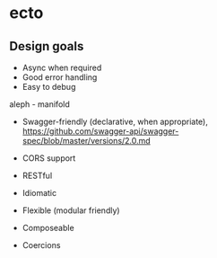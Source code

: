 # ecto

## Design goals

- Async when required
- Good error handling
- Easy to debug

aleph - manifold


- Swagger-friendly (declarative, when appropriate), https://github.com/swagger-api/swagger-spec/blob/master/versions/2.0.md

- CORS support

- RESTful
- Idiomatic
- Flexible (modular friendly)
- Composeable
- Coercions
